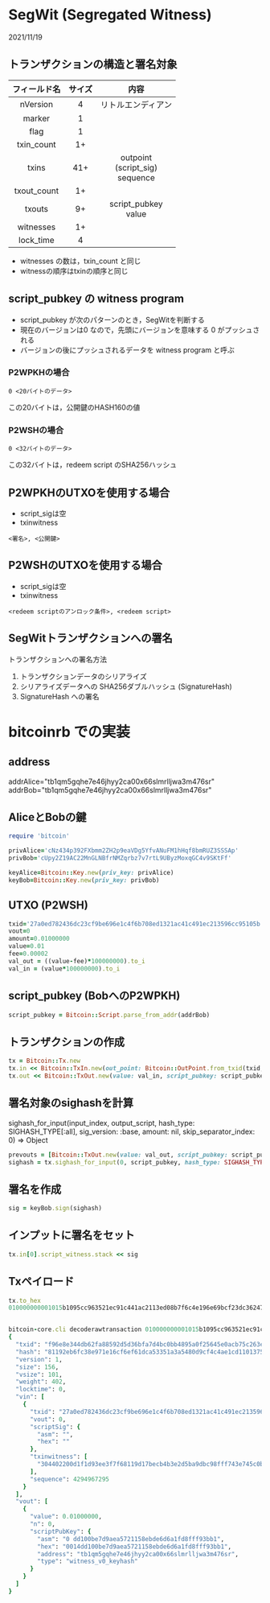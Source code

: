 # SegWit (Segregated Witness)
2021/11/19


## トランザクションの構造と署名対象

|フィールド名 | サイズ| 内容|
| :---: | :---: | :---: |
|nVersion|4|リトルエンディアン|
|marker|1||
|flag|1||
|txin_count|1+||
|txins|41+|outpoint <br> (script_sig) <br> sequence|
|txout_count|1+||
|txouts|9+|script_pubkey <br> value|
|witnesses|1+||
|lock_time|4||

* witnesses の数は，txin_count と同じ
* witnessの順序はtxinの順序と同じ

## script_pubkey の witness program

* script_pubkey が次のパターンのとき，SegWitを判断する
* 現在のバージョンは0 なので，先頭にバージョンを意味する 0 がプッシュされる
* バージョンの後にプッシュされるデータを witness program と呼ぶ

### P2WPKHの場合

```
0 <20バイトのデータ>
```

この20バイトは，公開鍵のHASH160の値

### P2WSHの場合

```
0 <32バイトのデータ>
```

この32バイトは，redeem script のSHA256ハッシュ

## P2WPKHのUTXOを使用する場合

* script_sigは空
* txinwitness

```
<署名>, <公開鍵>
```

## P2WSHのUTXOを使用する場合

* script_sigは空
* txinwitness

```
<redeem scriptのアンロック条件>, <redeem script>
```

## SegWitトランザクションへの署名

トランザクションへの署名方法

1. トランザクションデータのシリアライズ
2. シリアライズデータへの SHA256ダブルハッシュ (SignatureHash)
3. SignatureHash への署名



# bitcoinrb での実装

## address

addrAlice="tb1qm5gqhe7e46jhyy2ca00x66slmrlljwa3m476sr"
addrBob="tb1qm5gqhe7e46jhyy2ca00x66slmrlljwa3m476sr"


## AliceとBobの鍵

```ruby
require 'bitcoin'

privAlice='cNz434p392FXbmm2ZH2p9eaVDg5YfvANuFM1hHqf8bmRUZ3SSSAp'
privBob='cUpy2Z19AC22MnGLNBfrNMZqrbz7v7rtL9UByzMoxqGC4v9SKtFf'

keyAlice=Bitcoin::Key.new(priv_key: privAlice)
keyBob=Bitcoin::Key.new(priv_key: privBob)
```

## UTXO (P2WSH)

```ruby
txid='27a0ed782436dc23cf9be696e1c4f6b708ed1321ac41c491ec213596cc95105b'
vout=0
amount=0.01000000
value=0.01
fee=0.00002
val_out = ((value-fee)*100000000).to_i
val_in = (value*100000000).to_i
```

## script_pubkey (BobへのP2WPKH)

```ruby
script_pubkey = Bitcoin::Script.parse_from_addr(addrBob)
```

## トランザクションの作成

```ruby
tx = Bitcoin::Tx.new
tx.in << Bitcoin::TxIn.new(out_point: Bitcoin::OutPoint.from_txid(txid, vout))
tx.out << Bitcoin::TxOut.new(value: val_in, script_pubkey: script_pubkey)
```

## 署名対象のsighashを計算


sighash_for_input(input_index, output_script, hash_type: SIGHASH_TYPE[:all], sig_version: :base, amount: nil, skip_separator_index: 0) ⇒ Object

```ruby
prevouts = [Bitcoin::TxOut.new(value: val_out, script_pubkey: script_pubkey)]
sighash = tx.sighash_for_input(0, script_pubkey, hash_type: SIGHASH_TYPE[:all], sig_version: :base,  amount: val_in)
```

## 署名を作成

```ruby
sig = keyBob.sign(sighash)
```

## インプットに署名をセット

```ruby
tx.in[0].script_witness.stack << sig
```

## Txペイロード

```ruby
tx.to_hex
010000000001015b1095cc963521ec91c441ac2113ed08b7f6c4e196e69bcf23dc362478eda0270000000000ffffffff0140420f0000000000160014dd100be7d9aea5721158ebde6d6a1fd8fff93bb10146304402200d1f1d93ee3f7f68119d17becb4b3e2d5ba9dbc98fff743e745c0b478d2d36310220365a354e16f4a7144a29841141e7e26de0fffbf6ea99e7b9aaad4e0299c72d9700000000


bitcoin-core.cli decoderawtransaction 010000000001015b1095cc963521ec91c441ac2113ed08b7f6c4e196e69bcf23dc362478eda0270000000000ffffffff0140420f0000000000160014dd100be7d9aea5721158ebde6d6a1fd8fff93bb10146304402200d1f1d93ee3f7f68119d17becb4b3e2d5ba9dbc98fff743e745c0b478d2d36310220365a354e16f4a7144a29841141e7e26de0fffbf6ea99e7b9aaad4e0299c72d9700000000
{
  "txid": "f96e8e344db62fa88592d5d36bfa7d4bc0bb4895a0f25645e0acb75c263e8849",
  "hash": "81192eb6fc38e971e16cf6ef61dca53351a3a5480d9cf4c4ae1cd1101375f2cb",
  "version": 1,
  "size": 156,
  "vsize": 101,
  "weight": 402,
  "locktime": 0,
  "vin": [
    {
      "txid": "27a0ed782436dc23cf9be696e1c4f6b708ed1321ac41c491ec213596cc95105b",
      "vout": 0,
      "scriptSig": {
        "asm": "",
        "hex": ""
      },
      "txinwitness": [
        "304402200d1f1d93ee3f7f68119d17becb4b3e2d5ba9dbc98fff743e745c0b478d2d36310220365a354e16f4a7144a29841141e7e26de0fffbf6ea99e7b9aaad4e0299c72d97"
      ],
      "sequence": 4294967295
    }
  ],
  "vout": [
    {
      "value": 0.01000000,
      "n": 0,
      "scriptPubKey": {
        "asm": "0 dd100be7d9aea5721158ebde6d6a1fd8fff93bb1",
        "hex": "0014dd100be7d9aea5721158ebde6d6a1fd8fff93bb1",
        "address": "tb1qm5gqhe7e46jhyy2ca00x66slmrlljwa3m476sr",
        "type": "witness_v0_keyhash"
      }
    }
  ]
}
```




